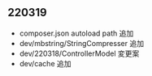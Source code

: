 #

## 220319

- composer.json autoload path 追加
- dev/mbstring/StringCompresser 追加
- dev/220318/ControllerModel 変更案
- dev/cache 追加
